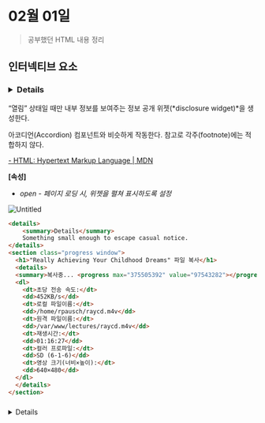 # 02월 01일

> 공부했던 HTML 내용 정리

## 인터넥티브 요소

### **<details>**

“열림” 상태일 때만 내부 정보를 보여주는 정보 공개 위젯(*disclosure widget)*을 생성한다.

아코디언(Accordion) 컴포넌트와 비슷하게 작동한다. 참고로 각주(footnote)에는 적합하지 않다.

[- HTML: Hypertext Markup Language | MDN](https://developer.mozilla.org/ko/docs/Web/HTML/Element/details)

**[속성]**

- *open - 페이지 로딩 시, 위젯을 펼쳐 표시하도록 설정*

![Untitled](https://s3-us-west-2.amazonaws.com/secure.notion-static.com/815d59cb-4573-4c84-b5b3-e4f81320ff57/Untitled.png)

```html
<details>
    <summary>Details</summary>
    Something small enough to escape casual notice.
</details>
<section class="progress window">
  <h1>"Really Achieving Your Childhood Dreams" 파일 복사</h1>
  <details>
  <summary>복사중... <progress max="375505392" value="97543282"></progress> 25%</summary>
  <dl>
    <dt>초당 전송 속도:</dt>
    <dd>452KB/s</dd>
    <dt>로컬 파일이름:</dt>
    <dd>/home/rpausch/raycd.m4v</dd>
    <dt>원격 파일이름:</dt>
    <dd>/var/www/lectures/raycd.m4v</dd>
    <dt>재생시간:</dt>
    <dd>01:16:27</dd>
    <dt>컬러 프로파일:</dt>
    <dd>SD (6-1-6)</dd>
    <dt>영상 크기(너비×높이):</dt>
    <dd>640×480</dd>
  </dl>
  </details>
</section>
```

### **<summary>**

<details>의 레이블/캡션(제목), 서머리(요약) 등을 표시한다.

### <dialog>

사용자의 결정 또는 정보 입력을 요구하는 컴포넌트를 말한다.

'모달 윈도우' 또는 '대화상자'로도 불린다.

**[속성]**

- *open - 페이지 로딩 시, 위젯을 표시하도록 설정*

[: 대화 상자 요소 - HTML: Hypertext Markup Language | MDN](https://developer.mozilla.org/ko/docs/Web/HTML/Element/dialog)
